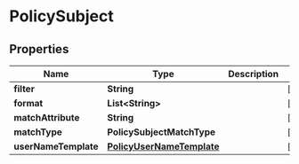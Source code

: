 

# PolicySubject


## Properties

| Name | Type | Description | Notes |
|------------ | ------------- | ------------- | -------------|
|**filter** | **String** |  |  [optional] |
|**format** | **List&lt;String&gt;** |  |  [optional] |
|**matchAttribute** | **String** |  |  [optional] |
|**matchType** | **PolicySubjectMatchType** |  |  [optional] |
|**userNameTemplate** | [**PolicyUserNameTemplate**](PolicyUserNameTemplate.md) |  |  [optional] |



